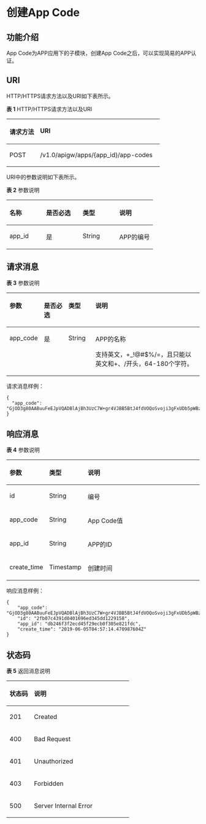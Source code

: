 # 创建App Code<a name="ZH-CN_TOPIC_0000001081976103"></a>

## 功能介绍<a name="zh-cn_topic_0226740169_zh-cn_topic_0118921764_section48433431"></a>

App Code为APP应用下的子模块，创建App Code之后，可以实现简易的APP认证。

## URI<a name="zh-cn_topic_0226740169_section3288343175318"></a>

HTTP/HTTPS请求方法以及URI如下表所示。

**表 1**  HTTP/HTTPS请求方法以及URI

<a name="zh-cn_topic_0226740169_zh-cn_topic_0118921764_table33538507"></a>
<table><thead align="left"><tr id="zh-cn_topic_0226740169_zh-cn_topic_0118921764_row26439774"><th class="cellrowborder" valign="top" width="20%" id="mcps1.2.3.1.1"><p id="zh-cn_topic_0226740169_zh-cn_topic_0118921764_p61246963"><a name="zh-cn_topic_0226740169_zh-cn_topic_0118921764_p61246963"></a><a name="zh-cn_topic_0226740169_zh-cn_topic_0118921764_p61246963"></a>请求方法</p>
</th>
<th class="cellrowborder" valign="top" width="80%" id="mcps1.2.3.1.2"><p id="zh-cn_topic_0226740169_zh-cn_topic_0118921764_p62056956"><a name="zh-cn_topic_0226740169_zh-cn_topic_0118921764_p62056956"></a><a name="zh-cn_topic_0226740169_zh-cn_topic_0118921764_p62056956"></a>URI</p>
</th>
</tr>
</thead>
<tbody><tr id="zh-cn_topic_0226740169_zh-cn_topic_0118921764_row60557538"><td class="cellrowborder" valign="top" width="20%" headers="mcps1.2.3.1.1 "><p id="zh-cn_topic_0226740169_zh-cn_topic_0118921764_p6213516"><a name="zh-cn_topic_0226740169_zh-cn_topic_0118921764_p6213516"></a><a name="zh-cn_topic_0226740169_zh-cn_topic_0118921764_p6213516"></a>POST</p>
</td>
<td class="cellrowborder" valign="top" width="80%" headers="mcps1.2.3.1.2 "><p id="zh-cn_topic_0226740169_zh-cn_topic_0118921764_p33532770"><a name="zh-cn_topic_0226740169_zh-cn_topic_0118921764_p33532770"></a><a name="zh-cn_topic_0226740169_zh-cn_topic_0118921764_p33532770"></a>/v1.0/apigw/apps/{app_id}/app-codes</p>
</td>
</tr>
</tbody>
</table>

URI中的参数说明如下表所示。

**表 2**  参数说明

<a name="zh-cn_topic_0226740169_zh-cn_topic_0118921763_table8767205"></a>
<table><thead align="left"><tr id="zh-cn_topic_0226740169_zh-cn_topic_0118921763_row50080004"><th class="cellrowborder" valign="top" width="25%" id="mcps1.2.5.1.1"><p id="zh-cn_topic_0226740169_zh-cn_topic_0118921763_p29948539"><a name="zh-cn_topic_0226740169_zh-cn_topic_0118921763_p29948539"></a><a name="zh-cn_topic_0226740169_zh-cn_topic_0118921763_p29948539"></a>名称</p>
</th>
<th class="cellrowborder" valign="top" width="25%" id="mcps1.2.5.1.2"><p id="zh-cn_topic_0226740169_zh-cn_topic_0118921763_p9912623"><a name="zh-cn_topic_0226740169_zh-cn_topic_0118921763_p9912623"></a><a name="zh-cn_topic_0226740169_zh-cn_topic_0118921763_p9912623"></a>是否必选</p>
</th>
<th class="cellrowborder" valign="top" width="25%" id="mcps1.2.5.1.3"><p id="zh-cn_topic_0226740169_zh-cn_topic_0118921763_p64724999"><a name="zh-cn_topic_0226740169_zh-cn_topic_0118921763_p64724999"></a><a name="zh-cn_topic_0226740169_zh-cn_topic_0118921763_p64724999"></a>类型</p>
</th>
<th class="cellrowborder" valign="top" width="25%" id="mcps1.2.5.1.4"><p id="zh-cn_topic_0226740169_zh-cn_topic_0118921763_p8233580"><a name="zh-cn_topic_0226740169_zh-cn_topic_0118921763_p8233580"></a><a name="zh-cn_topic_0226740169_zh-cn_topic_0118921763_p8233580"></a>说明</p>
</th>
</tr>
</thead>
<tbody><tr id="zh-cn_topic_0226740169_row943312981910"><td class="cellrowborder" valign="top" width="25%" headers="mcps1.2.5.1.1 "><p id="zh-cn_topic_0226740169_p24341599197"><a name="zh-cn_topic_0226740169_p24341599197"></a><a name="zh-cn_topic_0226740169_p24341599197"></a>app_id</p>
</td>
<td class="cellrowborder" valign="top" width="25%" headers="mcps1.2.5.1.2 "><p id="zh-cn_topic_0226740169_p5434290195"><a name="zh-cn_topic_0226740169_p5434290195"></a><a name="zh-cn_topic_0226740169_p5434290195"></a>是</p>
</td>
<td class="cellrowborder" valign="top" width="25%" headers="mcps1.2.5.1.3 "><p id="zh-cn_topic_0226740169_p543529161911"><a name="zh-cn_topic_0226740169_p543529161911"></a><a name="zh-cn_topic_0226740169_p543529161911"></a>String</p>
</td>
<td class="cellrowborder" valign="top" width="25%" headers="mcps1.2.5.1.4 "><p id="zh-cn_topic_0226740169_p19435996196"><a name="zh-cn_topic_0226740169_p19435996196"></a><a name="zh-cn_topic_0226740169_p19435996196"></a>APP的编号</p>
</td>
</tr>
</tbody>
</table>

## 请求消息<a name="zh-cn_topic_0226740169_section6311133695620"></a>

**表 3**  参数说明

<a name="zh-cn_topic_0226740169_zh-cn_topic_0118921758_table12551817"></a>
<table><thead align="left"><tr id="zh-cn_topic_0226740169_zh-cn_topic_0118921758_row63926902"><th class="cellrowborder" valign="top" width="15.15%" id="mcps1.2.5.1.1"><p id="zh-cn_topic_0226740169_zh-cn_topic_0118921758_p10696570"><a name="zh-cn_topic_0226740169_zh-cn_topic_0118921758_p10696570"></a><a name="zh-cn_topic_0226740169_zh-cn_topic_0118921758_p10696570"></a>参数</p>
</th>
<th class="cellrowborder" valign="top" width="13.13%" id="mcps1.2.5.1.2"><p id="zh-cn_topic_0226740169_zh-cn_topic_0118921758_p61115871"><a name="zh-cn_topic_0226740169_zh-cn_topic_0118921758_p61115871"></a><a name="zh-cn_topic_0226740169_zh-cn_topic_0118921758_p61115871"></a>是否必选</p>
</th>
<th class="cellrowborder" valign="top" width="14.14%" id="mcps1.2.5.1.3"><p id="zh-cn_topic_0226740169_zh-cn_topic_0118921758_p51438541"><a name="zh-cn_topic_0226740169_zh-cn_topic_0118921758_p51438541"></a><a name="zh-cn_topic_0226740169_zh-cn_topic_0118921758_p51438541"></a>类型</p>
</th>
<th class="cellrowborder" valign="top" width="57.58%" id="mcps1.2.5.1.4"><p id="zh-cn_topic_0226740169_zh-cn_topic_0118921758_p5772267"><a name="zh-cn_topic_0226740169_zh-cn_topic_0118921758_p5772267"></a><a name="zh-cn_topic_0226740169_zh-cn_topic_0118921758_p5772267"></a>说明</p>
</th>
</tr>
</thead>
<tbody><tr id="zh-cn_topic_0226740169_zh-cn_topic_0118921758_row64900449"><td class="cellrowborder" valign="top" width="15.15%" headers="mcps1.2.5.1.1 "><p id="zh-cn_topic_0226740169_zh-cn_topic_0118921758_p22445016"><a name="zh-cn_topic_0226740169_zh-cn_topic_0118921758_p22445016"></a><a name="zh-cn_topic_0226740169_zh-cn_topic_0118921758_p22445016"></a>app_code</p>
</td>
<td class="cellrowborder" valign="top" width="13.13%" headers="mcps1.2.5.1.2 "><p id="zh-cn_topic_0226740169_zh-cn_topic_0118921758_p6106999"><a name="zh-cn_topic_0226740169_zh-cn_topic_0118921758_p6106999"></a><a name="zh-cn_topic_0226740169_zh-cn_topic_0118921758_p6106999"></a>是</p>
</td>
<td class="cellrowborder" valign="top" width="14.14%" headers="mcps1.2.5.1.3 "><p id="zh-cn_topic_0226740169_zh-cn_topic_0118921758_p24904935"><a name="zh-cn_topic_0226740169_zh-cn_topic_0118921758_p24904935"></a><a name="zh-cn_topic_0226740169_zh-cn_topic_0118921758_p24904935"></a>String</p>
</td>
<td class="cellrowborder" valign="top" width="57.58%" headers="mcps1.2.5.1.4 "><p id="zh-cn_topic_0226740169_zh-cn_topic_0118921758_p4033872"><a name="zh-cn_topic_0226740169_zh-cn_topic_0118921758_p4033872"></a><a name="zh-cn_topic_0226740169_zh-cn_topic_0118921758_p4033872"></a>APP的名称</p>
<p id="zh-cn_topic_0226740169_zh-cn_topic_0118921758_p55011617"><a name="zh-cn_topic_0226740169_zh-cn_topic_0118921758_p55011617"></a><a name="zh-cn_topic_0226740169_zh-cn_topic_0118921758_p55011617"></a>支持英文，+_!@#$%/=，且只能以英文和+、/开头，64-180个字符。</p>
</td>
</tr>
</tbody>
</table>

请求消息样例：

```
{
  "app_code": "GjOD3g80AABuuFeEJpVQADBlAjBh3UzC7W+gr4VJBB5BtJ4fdVOQoSvoji3gFxUDb5pWBz9wUcw9+8/bFZ1B/4pq29wCMQC0pQWX6zTndljDEl99As1pw+WntAU9xcq+ffagoH6zDpKUvdxV6Ezj8LcCcPZN6BU="
}
```

## 响应消息<a name="zh-cn_topic_0226740169_zh-cn_topic_0118921758_section15267056"></a>

**表 4**  参数说明

<a name="zh-cn_topic_0226740169_zh-cn_topic_0118921758_table20910139"></a>
<table><thead align="left"><tr id="zh-cn_topic_0226740169_zh-cn_topic_0118921758_row9919741"><th class="cellrowborder" valign="top" width="20%" id="mcps1.2.4.1.1"><p id="zh-cn_topic_0226740169_zh-cn_topic_0118921758_p65301594"><a name="zh-cn_topic_0226740169_zh-cn_topic_0118921758_p65301594"></a><a name="zh-cn_topic_0226740169_zh-cn_topic_0118921758_p65301594"></a>参数</p>
</th>
<th class="cellrowborder" valign="top" width="20%" id="mcps1.2.4.1.2"><p id="zh-cn_topic_0226740169_zh-cn_topic_0118921758_p54937751"><a name="zh-cn_topic_0226740169_zh-cn_topic_0118921758_p54937751"></a><a name="zh-cn_topic_0226740169_zh-cn_topic_0118921758_p54937751"></a>类型</p>
</th>
<th class="cellrowborder" valign="top" width="60%" id="mcps1.2.4.1.3"><p id="zh-cn_topic_0226740169_zh-cn_topic_0118921758_p20772828"><a name="zh-cn_topic_0226740169_zh-cn_topic_0118921758_p20772828"></a><a name="zh-cn_topic_0226740169_zh-cn_topic_0118921758_p20772828"></a>说明</p>
</th>
</tr>
</thead>
<tbody><tr id="zh-cn_topic_0226740169_zh-cn_topic_0118921758_row4877522"><td class="cellrowborder" valign="top" width="20%" headers="mcps1.2.4.1.1 "><p id="zh-cn_topic_0226740169_zh-cn_topic_0118921758_p59535008"><a name="zh-cn_topic_0226740169_zh-cn_topic_0118921758_p59535008"></a><a name="zh-cn_topic_0226740169_zh-cn_topic_0118921758_p59535008"></a>id</p>
</td>
<td class="cellrowborder" valign="top" width="20%" headers="mcps1.2.4.1.2 "><p id="zh-cn_topic_0226740169_zh-cn_topic_0118921758_p57606383"><a name="zh-cn_topic_0226740169_zh-cn_topic_0118921758_p57606383"></a><a name="zh-cn_topic_0226740169_zh-cn_topic_0118921758_p57606383"></a>String</p>
</td>
<td class="cellrowborder" valign="top" width="60%" headers="mcps1.2.4.1.3 "><p id="zh-cn_topic_0226740169_zh-cn_topic_0118921758_p35605479"><a name="zh-cn_topic_0226740169_zh-cn_topic_0118921758_p35605479"></a><a name="zh-cn_topic_0226740169_zh-cn_topic_0118921758_p35605479"></a>编号</p>
</td>
</tr>
<tr id="zh-cn_topic_0226740169_zh-cn_topic_0118921758_row52013857"><td class="cellrowborder" valign="top" width="20%" headers="mcps1.2.4.1.1 "><p id="zh-cn_topic_0226740169_zh-cn_topic_0118921758_p52372904"><a name="zh-cn_topic_0226740169_zh-cn_topic_0118921758_p52372904"></a><a name="zh-cn_topic_0226740169_zh-cn_topic_0118921758_p52372904"></a>app_code</p>
</td>
<td class="cellrowborder" valign="top" width="20%" headers="mcps1.2.4.1.2 "><p id="zh-cn_topic_0226740169_zh-cn_topic_0118921758_p14346860"><a name="zh-cn_topic_0226740169_zh-cn_topic_0118921758_p14346860"></a><a name="zh-cn_topic_0226740169_zh-cn_topic_0118921758_p14346860"></a>String</p>
</td>
<td class="cellrowborder" valign="top" width="60%" headers="mcps1.2.4.1.3 "><p id="zh-cn_topic_0226740169_zh-cn_topic_0118921758_p21245012"><a name="zh-cn_topic_0226740169_zh-cn_topic_0118921758_p21245012"></a><a name="zh-cn_topic_0226740169_zh-cn_topic_0118921758_p21245012"></a>App Code值</p>
</td>
</tr>
<tr id="zh-cn_topic_0226740169_zh-cn_topic_0118921758_row56987385"><td class="cellrowborder" valign="top" width="20%" headers="mcps1.2.4.1.1 "><p id="zh-cn_topic_0226740169_zh-cn_topic_0118921758_p52575507"><a name="zh-cn_topic_0226740169_zh-cn_topic_0118921758_p52575507"></a><a name="zh-cn_topic_0226740169_zh-cn_topic_0118921758_p52575507"></a>app_id</p>
</td>
<td class="cellrowborder" valign="top" width="20%" headers="mcps1.2.4.1.2 "><p id="zh-cn_topic_0226740169_zh-cn_topic_0118921758_p30757702"><a name="zh-cn_topic_0226740169_zh-cn_topic_0118921758_p30757702"></a><a name="zh-cn_topic_0226740169_zh-cn_topic_0118921758_p30757702"></a>String</p>
</td>
<td class="cellrowborder" valign="top" width="60%" headers="mcps1.2.4.1.3 "><p id="zh-cn_topic_0226740169_p1284315287524"><a name="zh-cn_topic_0226740169_p1284315287524"></a><a name="zh-cn_topic_0226740169_p1284315287524"></a>APP的ID</p>
</td>
</tr>
<tr id="zh-cn_topic_0226740169_zh-cn_topic_0118921758_row8004354"><td class="cellrowborder" valign="top" width="20%" headers="mcps1.2.4.1.1 "><p id="zh-cn_topic_0226740169_zh-cn_topic_0118921758_p44372920"><a name="zh-cn_topic_0226740169_zh-cn_topic_0118921758_p44372920"></a><a name="zh-cn_topic_0226740169_zh-cn_topic_0118921758_p44372920"></a>create_time</p>
</td>
<td class="cellrowborder" valign="top" width="20%" headers="mcps1.2.4.1.2 "><p id="zh-cn_topic_0226740169_zh-cn_topic_0118921758_p37436804"><a name="zh-cn_topic_0226740169_zh-cn_topic_0118921758_p37436804"></a><a name="zh-cn_topic_0226740169_zh-cn_topic_0118921758_p37436804"></a>Timestamp</p>
</td>
<td class="cellrowborder" valign="top" width="60%" headers="mcps1.2.4.1.3 "><p id="zh-cn_topic_0226740169_zh-cn_topic_0118921758_p12482251"><a name="zh-cn_topic_0226740169_zh-cn_topic_0118921758_p12482251"></a><a name="zh-cn_topic_0226740169_zh-cn_topic_0118921758_p12482251"></a>创建时间</p>
</td>
</tr>
</tbody>
</table>

响应消息样例：

```
{
    "app_code": "GjOD3g80AABuuFeEJpVQADBlAjBh3UzC7W+gr4VJBB5BtJ4fdVOQoSvoji3gFxUDb5pWBz9wUcw9+8/bFZ1B/4pq29wCMQC0pQWX6zTndljDEl99As1pw+WntAU9xcq+ffagoH6zDpKUvdxV6Ezj8LcCcPZN6BU=",
    "id": "2fb07c4391d0401696ed345dd1229158",
    "app_id": "db246f3f2ecd45f29ecb0f305e821fdc",
    "create_time": "2019-06-05T04:57:14.470987604Z"
}
```

## 状态码<a name="zh-cn_topic_0226740169_zh-cn_topic_0118921758_section38979041"></a>

**表 5**  返回消息说明

<a name="zh-cn_topic_0226740169_zh-cn_topic_0118921758_table665003"></a>
<table><thead align="left"><tr id="zh-cn_topic_0226740169_zh-cn_topic_0118921758_row9107269"><th class="cellrowborder" valign="top" width="20%" id="mcps1.2.3.1.1"><p id="zh-cn_topic_0226740169_zh-cn_topic_0118921758_p66600187"><a name="zh-cn_topic_0226740169_zh-cn_topic_0118921758_p66600187"></a><a name="zh-cn_topic_0226740169_zh-cn_topic_0118921758_p66600187"></a>状态码</p>
</th>
<th class="cellrowborder" valign="top" width="80%" id="mcps1.2.3.1.2"><p id="zh-cn_topic_0226740169_zh-cn_topic_0118921758_p25906037"><a name="zh-cn_topic_0226740169_zh-cn_topic_0118921758_p25906037"></a><a name="zh-cn_topic_0226740169_zh-cn_topic_0118921758_p25906037"></a>说明</p>
</th>
</tr>
</thead>
<tbody><tr id="zh-cn_topic_0226740169_zh-cn_topic_0118921758_row18014235"><td class="cellrowborder" valign="top" width="20%" headers="mcps1.2.3.1.1 "><p id="zh-cn_topic_0226740169_zh-cn_topic_0118921758_p49866967"><a name="zh-cn_topic_0226740169_zh-cn_topic_0118921758_p49866967"></a><a name="zh-cn_topic_0226740169_zh-cn_topic_0118921758_p49866967"></a>201</p>
</td>
<td class="cellrowborder" valign="top" width="80%" headers="mcps1.2.3.1.2 "><p id="zh-cn_topic_0226740169_zh-cn_topic_0118921758_p12692494"><a name="zh-cn_topic_0226740169_zh-cn_topic_0118921758_p12692494"></a><a name="zh-cn_topic_0226740169_zh-cn_topic_0118921758_p12692494"></a>Created</p>
</td>
</tr>
<tr id="zh-cn_topic_0226740169_zh-cn_topic_0118921758_row47123588"><td class="cellrowborder" valign="top" width="20%" headers="mcps1.2.3.1.1 "><p id="zh-cn_topic_0226740169_zh-cn_topic_0118921758_p58914306"><a name="zh-cn_topic_0226740169_zh-cn_topic_0118921758_p58914306"></a><a name="zh-cn_topic_0226740169_zh-cn_topic_0118921758_p58914306"></a>400</p>
</td>
<td class="cellrowborder" valign="top" width="80%" headers="mcps1.2.3.1.2 "><p id="zh-cn_topic_0226740169_zh-cn_topic_0118921758_p7329456"><a name="zh-cn_topic_0226740169_zh-cn_topic_0118921758_p7329456"></a><a name="zh-cn_topic_0226740169_zh-cn_topic_0118921758_p7329456"></a>Bad Request</p>
</td>
</tr>
<tr id="zh-cn_topic_0226740169_zh-cn_topic_0118921758_row65965104"><td class="cellrowborder" valign="top" width="20%" headers="mcps1.2.3.1.1 "><p id="zh-cn_topic_0226740169_zh-cn_topic_0118921758_p41573226"><a name="zh-cn_topic_0226740169_zh-cn_topic_0118921758_p41573226"></a><a name="zh-cn_topic_0226740169_zh-cn_topic_0118921758_p41573226"></a>401</p>
</td>
<td class="cellrowborder" valign="top" width="80%" headers="mcps1.2.3.1.2 "><p id="zh-cn_topic_0226740169_zh-cn_topic_0118921758_p9203142078"><a name="zh-cn_topic_0226740169_zh-cn_topic_0118921758_p9203142078"></a><a name="zh-cn_topic_0226740169_zh-cn_topic_0118921758_p9203142078"></a>Unauthorized</p>
</td>
</tr>
<tr id="zh-cn_topic_0226740169_zh-cn_topic_0118921758_row40784364"><td class="cellrowborder" valign="top" width="20%" headers="mcps1.2.3.1.1 "><p id="zh-cn_topic_0226740169_zh-cn_topic_0118921758_p15199212"><a name="zh-cn_topic_0226740169_zh-cn_topic_0118921758_p15199212"></a><a name="zh-cn_topic_0226740169_zh-cn_topic_0118921758_p15199212"></a>403</p>
</td>
<td class="cellrowborder" valign="top" width="80%" headers="mcps1.2.3.1.2 "><p id="zh-cn_topic_0226740169_zh-cn_topic_0118921758_p13949586"><a name="zh-cn_topic_0226740169_zh-cn_topic_0118921758_p13949586"></a><a name="zh-cn_topic_0226740169_zh-cn_topic_0118921758_p13949586"></a>Forbidden</p>
</td>
</tr>
<tr id="zh-cn_topic_0226740169_zh-cn_topic_0118921758_row7263502"><td class="cellrowborder" valign="top" width="20%" headers="mcps1.2.3.1.1 "><p id="zh-cn_topic_0226740169_zh-cn_topic_0118921758_p51472750"><a name="zh-cn_topic_0226740169_zh-cn_topic_0118921758_p51472750"></a><a name="zh-cn_topic_0226740169_zh-cn_topic_0118921758_p51472750"></a>500</p>
</td>
<td class="cellrowborder" valign="top" width="80%" headers="mcps1.2.3.1.2 "><p id="zh-cn_topic_0226740169_zh-cn_topic_0118921758_p8543194"><a name="zh-cn_topic_0226740169_zh-cn_topic_0118921758_p8543194"></a><a name="zh-cn_topic_0226740169_zh-cn_topic_0118921758_p8543194"></a>Server Internal Error</p>
</td>
</tr>
</tbody>
</table>


